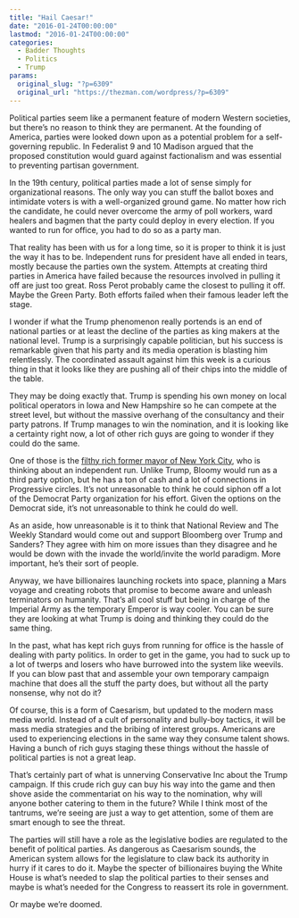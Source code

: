 ```yaml
---
title: "Hail Caesar!"
date: "2016-01-24T00:00:00"
lastmod: "2016-01-24T00:00:00"
categories:
  - Badder Thoughts
  - Politics
  - Trump
params:
  original_slug: "?p=6309"
  original_url: "https://thezman.com/wordpress/?p=6309"
---
```


Political parties seem like a permanent feature of modern Western
societies, but there’s no reason to think they are permanent. At the
founding of America, parties were looked down upon as a potential
problem for a self-governing republic. In Federalist 9 and 10 Madison
argued that the proposed constitution would guard against factionalism
and was essential to preventing partisan government.

In the 19th century, political parties made a lot of sense simply for
organizational reasons. The only way you can stuff the ballot boxes and
intimidate voters is with a well-organized ground game. No matter how
rich the candidate, he could never overcome the army of poll workers,
ward healers and bagmen that the party could deploy in every election.
If you wanted to run for office, you had to do so as a party man.

That reality has been with us for a long time, so it is proper to think
it is just the way it has to be. Independent runs for president have all
ended in tears, mostly because the parties own the system. Attempts at
creating third parties in America have failed because the resources
involved in pulling it off are just too great. Ross Perot probably came
the closest to pulling it off. Maybe the Green Party. Both efforts
failed when their famous leader left the stage.

I wonder if what the Trump phenomenon really portends is an end of
national parties or at least the decline of the parties as king makers
at the national level. Trump is a surprisingly capable politician, but
his success is remarkable given that his party and its media operation
is blasting him relentlessly. The coordinated assault against him this
week is a curious thing in that it looks like they are pushing all of
their chips into the middle of the table.

They may be doing exactly that. Trump is spending his own money on local
political operators in Iowa and New Hampshire so he can compete at the
street level, but without the massive overhang of the consultancy and
their party patrons. If Trump manages to win the nomination, and it is
looking like a certainty right now, a lot of other rich guys are going
to wonder if they could do the same.

One of those is the [filthy rich former mayor of New York
City](http://www.nytimes.com/2016/01/24/nyregion/bloomberg-sensing-an-opening-revisits-a-potential-white-house-run.html?hp&action=click&pgtype=Homepage&clickSource=story-heading&module=first&_r=0),
who is thinking about an independent run. Unlike Trump, Bloomy would run
as a third party option, but he has a ton of cash and a lot of
connections in Progressive circles. It’s not unreasonable to think he
could siphon off a lot of the Democrat Party organization for his
effort. Given the options on the Democrat side, it’s not unreasonable to
think he could do well.

As an aside, how unreasonable is it to think that National Review and
The Weekly Standard would come out and support Bloomberg over Trump and
Sanders? They agree with him on more issues than they disagree and he
would be down with the invade the world/invite the world paradigm. More
important, he’s their sort of people.

Anyway, we have billionaires launching rockets into space, planning a
Mars voyage and creating robots that promise to become aware and unleash
terminators on humanity. That’s all cool stuff but being in charge of
the Imperial Army as the temporary Emperor is way cooler. You can be
sure they are looking at what Trump is doing and thinking they could do
the same thing.

In the past, what has kept rich guys from running for office is the
hassle of dealing with party politics. In order to get in the game, you
had to suck up to a lot of twerps and losers who have burrowed into the
system like weevils. If you can blow past that and assemble your own
temporary campaign machine that does all the stuff the party does, but
without all the party nonsense, why not do it?

Of course, this is a form of Caesarism, but updated to the modern mass
media world. Instead of a cult of personality and bully-boy tactics, it
will be mass media strategies and the bribing of interest groups.
Americans are used to experiencing elections in the same way they
consume talent shows. Having a bunch of rich guys staging these things
without the hassle of political parties is not a great leap.

That’s certainly part of what is unnerving Conservative Inc about the
Trump campaign. If this crude rich guy can buy his way into the game and
then shove aside the commentariat on his way to the nomination, why will
anyone bother catering to them in the future? While I think most of the
tantrums, we’re seeing are just a way to get attention, some of them are
smart enough to see the threat.

The parties will still have a role as the legislative bodies are
regulated to the benefit of political parties. As dangerous as Caesarism
sounds, the American system allows for the legislature to claw back its
authority in hurry if it cares to do it. Maybe the specter of
billionaires buying the White House is what’s needed to slap the
political parties to their senses and maybe is what’s needed for the
Congress to reassert its role in government.

Or maybe we’re doomed.
